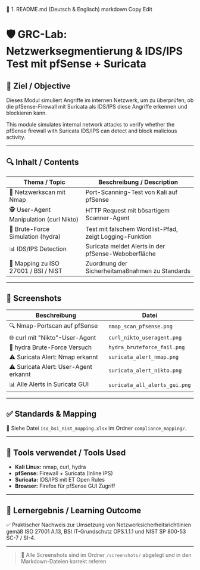 📄 1. README.md (Deutsch & Englisch)
markdown
Copy
Edit
# 🛡️ GRC-Lab: Netzwerksegmentierung & IDS/IPS Test mit pfSense + Suricata

## 🎯 Ziel / Objective
Dieses Modul simuliert Angriffe im internen Netzwerk, um zu überprüfen, ob die pfSense-Firewall mit Suricata als IDS/IPS diese Angriffe erkennen und blockieren kann.

This module simulates internal network attacks to verify whether the pfSense firewall with Suricata IDS/IPS can detect and block malicious activity.

---

## 🔍 Inhalt / Contents

| Thema / Topic                               | Beschreibung / Description                                     |
|---------------------------------------------|----------------------------------------------------------------|
| 🔧 Netzwerkscan mit Nmap                    | Port-Scanning-Test von Kali auf pfSense                        |
| 🕵️ User-Agent Manipulation (curl Nikto)     | HTTP Request mit bösartigem Scanner-Agent                      |
| 🔐 Brute-Force Simulation (hydra)           | Test mit falschem Wordlist-Pfad, zeigt Logging-Funktion        |
| 📊 IDS/IPS Detection                        | Suricata meldet Alerts in der pfSense-Weboberfläche            |
| 🔗 Mapping zu ISO 27001 / BSI / NIST       | Zuordnung der Sicherheitsmaßnahmen zu Standards                |

---

## 📸 Screenshots

| Beschreibung                           | Datei                           |
|----------------------------------------|----------------------------------|
| 🔍 Nmap-Portscan auf pfSense          | `nmap_scan_pfsense.png`          |
| 🌐 curl mit "Nikto"-User-Agent        | `curl_nikto_useragent.png`       |
| 🔐 hydra Brute-Force Versuch          | `hydra_bruteforce_fail.png`      |
| ⚠️ Suricata Alert: Nmap erkannt       | `suricata_alert_nmap.png`        |
| ⚠️ Suricata Alert: User-Agent erkannt | `suricata_alert_nikto.png`       |
| 📊 Alle Alerts in Suricata GUI        | `suricata_all_alerts_gui.png`    |

---

## ✅ Standards & Mapping

📄 Siehe Datei `iso_bsi_nist_mapping.xlsx` im Ordner `compliance_mapping/`.

---

## 🧰 Tools verwendet / Tools Used

- **Kali Linux:** nmap, curl, hydra  
- **pfSense:** Firewall + Suricata (Inline IPS)  
- **Suricata:** IDS/IPS mit ET Open Rules  
- **Browser:** Firefox für pfSense GUI Zugriff  

---

## 🧠 Lernergebnis / Learning Outcome

✅ Praktischer Nachweis zur Umsetzung von Netzwerksicherheitsrichtlinien gemäß ISO 27001 A.13, BSI IT-Grundschutz OPS.1.1.1 und NIST SP 800-53 SC-7 / SI-4.

---

> 📁 Alle Screenshots sind im Ordner `/screenshots/` abgelegt und in den Markdown-Dateien korrekt referen
